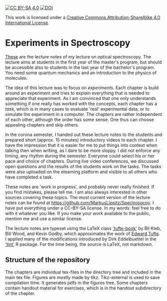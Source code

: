 [![CC BY-SA 4.0][cc-by-sa-shield]][cc-by-sa]    [![DOI](https://zenodo.org/badge/390316709.svg)](https://zenodo.org/badge/latestdoi/390316709)

This work is licensed under a
[Creative Commons Attribution-ShareAlike 4.0 International License][cc-by-sa].

[cc-by-sa]: http://creativecommons.org/licenses/by-sa/4.0/
[cc-by-sa-image]: https://licensebuttons.net/l/by-sa/4.0/88x31.png
[cc-by-sa-shield]: https://img.shields.io/badge/License-CC%20BY--SA%204.0-lightgrey.svg


# Experiments in Spectroscopy

[These](https://github.com/MarkusLippitz/Spectrosocpy/blob/to-be-published/Spectroscopy.pdf) are the lecture notes of my lecture on optical spectroscopy. The lecture aims at students in the first year of the master's program, but should be accessible also to students in the last year of the bachelor's program. You need some quantum mechanics and an introduction to the physics of molecules.

The idea of this lecture was to focus on _experiments_. Each chapter is build around an experiment and tries to explain everything that is needed to appreciate that experiment. As I am convinced that one only understands something if one really has worked with the concepts, each chapter has a _task_, which is in many cases to evaluate 'real' experimental data, or to simulate the experiment in a computer. The chapters are rather independent of each other, although the order has some sense. One thus can choose appealing chapters and skip others.

In the corona semester, I handed out these lecture notes to the students and prepared short (approx. 15 minutes) introductory videos to each chapter. I have the impression that it is easier for me to put things into context when talking then when writing, as I dare to be more sloppy. I did not enforce any timing, any rhythm during the semester. Everyone could select his or her pace and choice of chapters. During live video conferences, we discussed open questions and the results of the students work on the tasks. The tasks were also uploaded on the elearning platform and visible to all others who have completed a task.

These notes are 'work in progress', and probably never really finished. If you find mistakes, please tell me. I am also always interested in other sources covering these topics.
The most current version of the lecture notes can be found at https://github.com/MarkusLippitz/Spectrosocpy. I have put everything under a CC-BY-SA license. In my words: feel free to do with it whatever you like. If you make your work available to the public, mention me and use a similar license. 


The lecture notes are typeset using the LaTeX class ['tufte-book'](https://tufte-latex.github.io/tufte-latex/) by Bil Kleb, Bill Wood, and Kevin Godby, which approximates the work of [Edward Tufte](https://www.edwardtufte.com/). I applied many of the modifications introduced by Dirk Eddelbuettel in the ['tint'](https://dirk.eddelbuettel.com/code/tint.html}) R package. For the time being, the source is LaTeX, not markdown.

## Structure of the repository

The chapters are individual tex-files in the directory tree and included in the main tex file. Figures are mostly made by tikz. Tikz-external is used to save compilation time. It generates pdfs in the figures tree. Some chapters contain handout material for exercises, which is in the handout subdirectory of the chapter.

